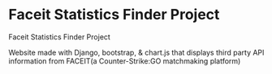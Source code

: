 ![]()

# Faceit Statistics Finder Project
Faceit Statistics Finder Project

Website made with Django, bootstrap, & chart.js that displays third party API information from FACEIT(a Counter-Strike:GO matchmaking platform) 